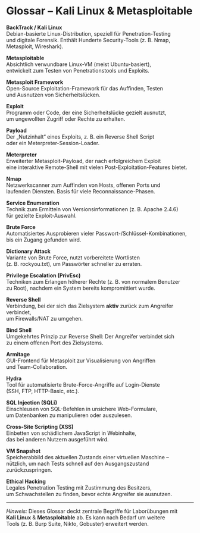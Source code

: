 # Glossar – Kali Linux & Metasploitable

**BackTrack / Kali Linux**  
Debian-basierte Linux-Distribution, speziell für Penetration-Testing  
und digitale Forensik. Enthält Hunderte Security-Tools (z. B. Nmap, Metasploit, Wireshark).

**Metasploitable**  
Absichtlich verwundbare Linux-VM (meist Ubuntu-basiert),  
entwickelt zum Testen von Penetrationstools und Exploits.

**Metasploit Framework**  
Open-Source Exploitation-Framework für das Auffinden, Testen  
und Ausnutzen von Sicherheitslücken.

**Exploit**  
Programm oder Code, der eine Sicherheitslücke gezielt ausnutzt,  
um ungewollten Zugriff oder Rechte zu erhalten.

**Payload**  
Der „Nutzinhalt“ eines Exploits, z. B. ein Reverse Shell Script  
oder ein Meterpreter-Session-Loader.

**Meterpreter**  
Erweiterter Metasploit-Payload, der nach erfolgreichem Exploit  
eine interaktive Remote-Shell mit vielen Post-Exploitation-Features bietet.

**Nmap**  
Netzwerkscanner zum Auffinden von Hosts, offenen Ports und  
laufenden Diensten. Basis für viele Reconnaissance-Phasen.

**Service Enumeration**  
Technik zum Ermitteln von Versionsinformationen (z. B. Apache 2.4.6)  
für gezielte Exploit-Auswahl.

**Brute Force**  
Automatisiertes Ausprobieren vieler Passwort-/Schlüssel-Kombinationen,  
bis ein Zugang gefunden wird.

**Dictionary Attack**  
Variante von Brute Force, nutzt vorbereitete Wortlisten  
(z. B. rockyou.txt), um Passwörter schneller zu erraten.

**Privilege Escalation (PrivEsc)**  
Techniken zum Erlangen höherer Rechte (z. B. von normalem Benutzer  
zu Root), nachdem ein System bereits kompromittiert wurde.

**Reverse Shell**  
Verbindung, bei der sich das Zielsystem **aktiv** zurück zum Angreifer verbindet,  
um Firewalls/NAT zu umgehen.

**Bind Shell**  
Umgekehrtes Prinzip zur Reverse Shell: Der Angreifer verbindet sich  
zu einem offenen Port des Zielsystems.

**Armitage**  
GUI-Frontend für Metasploit zur Visualisierung von Angriffen  
und Team-Collaboration.

**Hydra**  
Tool für automatisierte Brute-Force-Angriffe auf Login-Dienste  
(SSH, FTP, HTTP-Basic, etc.).

**SQL Injection (SQLi)**  
Einschleusen von SQL-Befehlen in unsichere Web-Formulare,  
um Datenbanken zu manipulieren oder auszulesen.

**Cross-Site Scripting (XSS)**  
Einbetten von schädlichem JavaScript in Webinhalte,  
das bei anderen Nutzern ausgeführt wird.

**VM Snapshot**  
Speicherabbild des aktuellen Zustands einer virtuellen Maschine –  
nützlich, um nach Tests schnell auf den Ausgangszustand zurückzuspringen.

**Ethical Hacking**  
Legales Penetration Testing mit Zustimmung des Besitzers,  
um Schwachstellen zu finden, bevor echte Angreifer sie ausnutzen.

---

*Hinweis:* Dieses Glossar deckt zentrale Begriffe für Laborübungen mit  
**Kali Linux** & **Metasploitable** ab. Es kann nach Bedarf um weitere  
Tools (z. B. Burp Suite, Nikto, Gobuster) erweitert werden.
